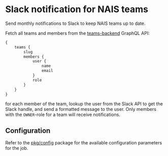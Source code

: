 # Slack notification for NAIS teams
Send monthly notifications to Slack to keep NAIS teams up to date.

Fetch all teams and members from the [teams-backend](https://github.com/nais/teams-backend) GraphQL API:

```graphql
{
    teams {
        slug
        members {
            user {
                name
                email
            }
            role
        }
    }
}
```

for each member of the team, lookup the user from the Slack API to get the Slack handle, and send a formatted message to 
the user. Only members with the `OWNER`-role for a team will receive notifications. 

## Configuration

Refer to the [pkg/config](pkg/config/config.go) package for the available configuration parameters for the job.